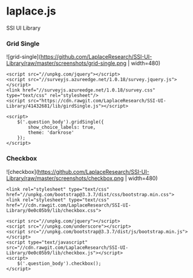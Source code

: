 # laplace.js

SSI UI Library


### Grid Single

![grid-single](https://github.com/LaplaceResearch/SSI-UI-Library/raw/master/screenshots/grid-single.png | width=480)

    <script src="//unpkg.com/jquery"></script>
    <script src="//surveyjs.azureedge.net/1.0.18/survey.jquery.js"></script>
    <link href="//surveyjs.azureedge.net/1.0.18/survey.css" type="text/css" rel="stylesheet"/>
    <script src="https://cdn.rawgit.com/LaplaceResearch/SSI-UI-Library/41432681/lib/girdSingle.js"></script>

    <script>
        $('.question_body').gridSingle({
            show_choice_labels: true,
            theme: 'darkrose'
        });
    </script>


### Checkbox

![checkbox](https://github.com/LaplaceResearch/SSI-UI-Library/raw/master/screenshots/checkbox.png | width=480)

    <link rel="stylesheet" type="text/css" href="//unpkg.com/bootstrap@3.3.7/dist/css/bootstrap.min.css">
    <link rel="stylesheet" type="text/css" href="//cdn.rawgit.com/LaplaceResearch/SSI-UI-Library/0e0c05b9/lib/checkbox.css">

    <script src="//unpkg.com/jquery"></script>
    <script src="//unpkg.com/underscore"></script>
    <script src="//unpkg.com/bootstrap@3.3.7/dist/js/bootstrap.min.js"></script>
    <script type="text/javascript" src="//cdn.rawgit.com/LaplaceResearch/SSI-UI-Library/0e0c05b9/lib/checkbox.js"></script>
    <script>
        $('.question_body').checkbox();
    </script>